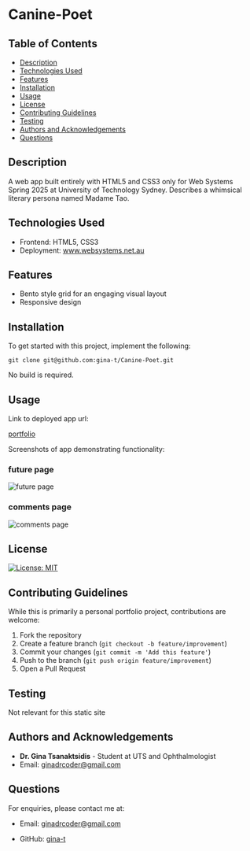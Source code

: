 # Canine-Poet

## Table of Contents

- [Description](#description)
- [Technologies Used](#technologies-used)
- [Features](#features)
- [Installation](#installation)
- [Usage](#usage)
- [License](#license)
- [Contributing Guidelines](#contributing-guidelines)
- [Testing](#testing)
- [Authors and Acknowledgements](#authors-and-acknowledgements)
- [Questions](#questions)

## Description

A web app built entirely with HTML5 and CSS3 only for Web Systems Spring 2025 at University of Technology Sydney. Describes a whimsical literary persona named Madame Tao.

## Technologies Used

- Frontend: HTML5, CSS3
- Deployment: www.websystems.net.au

## Features

- Bento style grid for an engaging visual layout
- Responsive design

## Installation

To get started with this project, implement the following:

```
git clone git@github.com:gina-t/Canine-Poet.git
```
No build is required.

## Usage

Link to deployed app url:

[portfolio](http://www.websystems.net.au/student/GeorgiaTsanaktsidis4212592075/websytems/index.html)

Screenshots of app demonstrating functionality:

### future page

![future page](./screenshot-1.png)

### comments page

![comments page](./screenshot-2.png)

## License

[![License: MIT](https://img.shields.io/badge/License-MIT-yellow.svg)](https://opensource.org/licenses/MIT)

## Contributing Guidelines

While this is primarily a personal portfolio project, contributions are welcome:

1. Fork the repository
2. Create a feature branch (`git checkout -b feature/improvement`)
3. Commit your changes (`git commit -m 'Add this feature'`)
4. Push to the branch (`git push origin feature/improvement`)
5. Open a Pull Request

## Testing

Not relevant for this static site

## Authors and Acknowledgements

- **Dr. Gina Tsanaktsidis** - Student at UTS and Ophthalmologist
- Email: [ginadrcoder@gmail.com](mailto:ginadrcoder@gmail.com)


## Questions

For enquiries, please contact me at:

- Email: [ginadrcoder@gmail.com](mailto:ginadrcoder@gmail.com)

- GitHub: [gina-t](https://github.com/gina-t)
